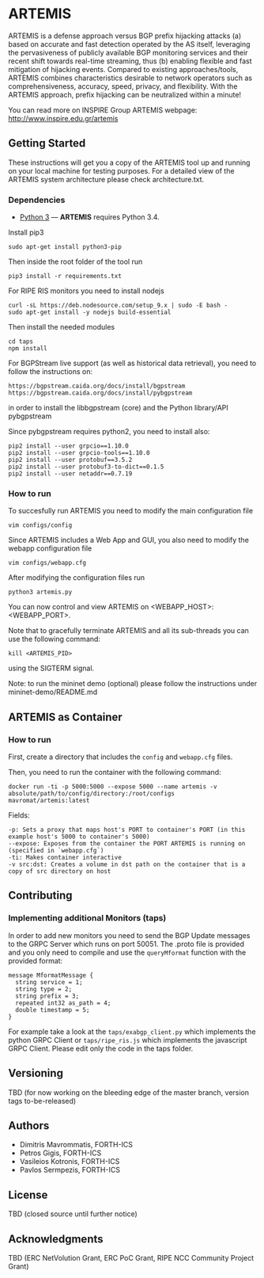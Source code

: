 # ARTEMIS

ARTEMIS is a defense approach versus BGP prefix hijacking attacks (a) based on accurate and fast detection operated by the AS itself, leveraging the pervasiveness of publicly available BGP monitoring services and their recent shift towards real-time streaming, thus (b) enabling flexible and fast mitigation of hijacking events. Compared to existing approaches/tools, ARTEMIS combines characteristics desirable to network operators such as comprehensiveness, accuracy, speed, privacy, and flexibility. With the ARTEMIS approach, prefix hijacking can be neutralized within a minute!

You can read more on INSPIRE Group ARTEMIS webpage: http://www.inspire.edu.gr/artemis

## Getting Started

These instructions will get you a copy of the ARTEMIS tool up and running on your local machine for testing purposes. For a detailed view of the ARTEMIS system architecture please check architecture.txt.

### Dependencies

* [Python 3](https://www.python.org/downloads/)   —  **ARTEMIS** requires Python 3.4.

Install pip3
```
sudo apt-get install python3-pip
```

Then inside the root folder of the tool run
```
pip3 install -r requirements.txt
```

For RIPE RIS monitors you need to install nodejs
```
curl -sL https://deb.nodesource.com/setup_9.x | sudo -E bash -
sudo apt-get install -y nodejs build-essential
```

Then install the needed modules
```
cd taps
npm install
```

For BGPStream live support (as well as historical data retrieval), you need to follow the
instructions on:
```
https://bgpstream.caida.org/docs/install/bgpstream
https://bgpstream.caida.org/docs/install/pybgpstream
```
in order to install the libbgpstream (core) and the Python library/API pybgpstream

Since pybgpstream requires python2, you need to install also:
```
pip2 install --user grpcio==1.10.0
pip2 install --user grpcio-tools==1.10.0
pip2 install --user protobuf==3.5.2
pip2 install --user protobuf3-to-dict==0.1.5
pip2 install --user netaddr==0.7.19
```

### How to run

To succesfully run ARTEMIS you need to modify the main configuration file

```
vim configs/config
```

Since ARTEMIS includes a Web App and GUI, you also need to modify the webapp configuration file

```
vim configs/webapp.cfg
```

After modifying the configuration files run

```
python3 artemis.py
```

You can now control and view ARTEMIS on <WEBAPP_HOST>:<WEBAPP_PORT>.

Note that to gracefully terminate ARTEMIS and all its sub-threads you can use the following command:

```
kill <ARTEMIS_PID>
```

using the SIGTERM signal.

Note: to run the mininet demo (optional) please follow the instructions under mininet-demo/README.md

## ARTEMIS as Container

### How to run

First, create a directory that includes the `config` and `webapp.cfg` files.

Then, you need to run the container with the following command:

```
docker run -ti -p 5000:5000 --expose 5000 --name artemis -v absolute/path/to/config/directory:/root/configs mavromat/artemis:latest
```

Fields:
```
-p: Sets a proxy that maps host's PORT to container's PORT (in this example host's 5000 to container's 5000)
--expose: Exposes from the container the PORT ARTEMIS is running on (specified in `webapp.cfg`)
-ti: Makes container interactive
-v src:dst: Creates a volume in dst path on the container that is a copy of src directory on host
```

## Contributing

### Implementing additional Monitors (taps)

In order to add new monitors you need to send the BGP Update messages to the GRPC Server which runs on port 50051. The .proto file is provided and you only need to compile and use the `queryMformat` function with the provided format:

```
message MformatMessage {
  string service = 1;
  string type = 2;
  string prefix = 3;
  repeated int32 as_path = 4;
  double timestamp = 5;
}
```

For example take a look at the `taps/exabgp_client.py` which implements the python GRPC Client or `taps/ripe_ris.js` which implements the javascript GRPC Client. Please edit only the code in the taps folder.

## Versioning
TBD (for now working on the bleeding edge of the master branch, version tags to-be-released)

## Authors
* Dimitris Mavrommatis, FORTH-ICS
* Petros Gigis, FORTH-ICS
* Vasileios Kotronis, FORTH-ICS
* Pavlos Sermpezis, FORTH-ICS

## License
TBD (closed source until further notice)

## Acknowledgments
TBD (ERC NetVolution Grant, ERC PoC Grant, RIPE NCC Community Project Grant)
